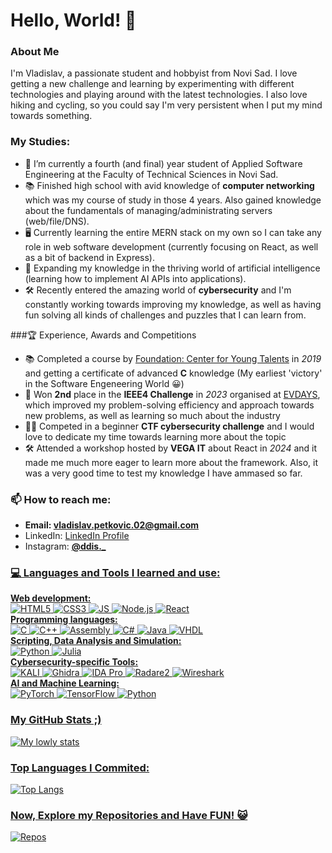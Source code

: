 # Hello, World! 👋
### About Me
I'm Vladislav, a passionate student and hobbyist from Novi Sad. I love getting a new challenge and learning by experimenting with different technologies and playing around with the latest technologies. I also love hiking and cycling, so you could say I'm very persistent when I put my mind towards something.

### My Studies:
- 🔭 I’m currently a fourth (and final) year student of Applied Software Engineering at the Faculty of Technical Sciences in Novi Sad.
- 📚 Finished high school with avid knowledge of **computer networking** which was my course of study in those 4 years. Also gained knowledge about the fundamentals of managing/administrating servers (web/file/DNS).
- 🖥️ Currently learning the entire MERN stack on my own so I can take any role in web software development (currently focusing on React, as well as a bit of backend in Express).
- 🌱 Expanding my knowledge in the thriving world of artificial intelligence (learning how to implement AI APIs into applications).
- 🛠️ Recently entered the amazing world of **cybersecurity** and I'm constantly working towards improving my knowledge, as well as having fun solving all kinds of challenges and puzzles that I can learn from.

###🏆 Experience, Awards and Competitions

- 📚 Completed a course by <a href=https://cmt.edu.rs/>Foundation: Center for Young Talents</a> in *2019* and getting a certificate of advanced **C** knowledge (My earliest 'victory' in the Software Engeneering World 😀)
- 🥈 Won **2nd** place in the **IEEE4 Challenge** in *2023* organised at <a href=https://www.ev-days.rs/>EVDAYS</a>, which improved my problem-solving efficiency and approach towards new problems, as well as learning so much about the industry
- 🧑‍💻 Competed in a beginner **CTF cybersecurity challenge** and I would love to dedicate my time towards learning more about the topic
- 🛠️ Attended a workshop hosted by **VEGA IT** about React in *2024* and it made me much more eager to learn more about the framework. Also, it was a very good time to test my knowledge I have ammased so far.

### 📫 How to reach me:
- **Email: <a href="mailto:vladislav.petkovic.02@gmail.com">vladislav.petkovic.02@gmail.com</a>**
- LinkedIn: <a href="https://www.linkedin.com/in/vladislav-petkovi%C4%87-52595a334">LinkedIn Profile</a>
- Instagram: <a href="https://www.instagram.com/ddis._/">**@ddis._**


### 💻 Languages and Tools I learned and use:

**Web development:**<br>
![HTML5](https://img.shields.io/badge/HTML5-E34F26?style=for-the-badge&logo=html5&logoColor=white)
![CSS3](https://img.shields.io/badge/CSS3-1572B6?style=for-the-badge&logo=css3&logoColor=white)
![JS](https://img.shields.io/badge/JavaScript-F7DF1E?style=for-the-badge&logo=javascript&logoColor=black)
![Node.js](https://img.shields.io/badge/Node.js-5FA04E?style=for-the-badge&logo=node.js&logoColor=white)
![React](https://img.shields.io/badge/React-61DAFB?style=for-the-badge&logo=react&logoColor=black)
<br>
**Programming languages:**<br>
![C](https://img.shields.io/badge/C-00599C?style=for-the-badge&logo=c&logoColor=white) 
![C++](https://img.shields.io/badge/C%2B%2B-00599C?style=for-the-badge&logo=c%2B%2B&logoColor=white) 
![Assembly](https://img.shields.io/badge/Assembly-ffffff?style=for-the-badge&logo=pastebin&logoColor=black)
![C#](https://img.shields.io/badge/C%23-239120?style=for-the-badge&logo=c-sharp&logoColor=white)
![Java](https://img.shields.io/badge/Java-ED8B00?style=for-the-badge&logo=openjdk&logoColor=white)
![VHDL](https://img.shields.io/badge/VHDL-408294?style=for-the-badge&logo=pandas&logoColor=white)
<br>
**Scripting, Data Analysis and Simulation:** <br>
![Python](https://img.shields.io/badge/Python-14354C?style=for-the-badge&logo=python&logoColor=white)
![Julia](https://img.shields.io/badge/Julia-9558B2?style=for-the-badge&logo=julia&logoColor=white)
<br>
**Cybersecurity-specific Tools:** <br>
![KALI](https://img.shields.io/badge/Kali_Linux-557C94?style=for-the-badge&logo=kali-linux&logoColor=white)
![Ghidra](https://img.shields.io/badge/Ghidra-ED1C24?style=for-the-badge&logo=dungeonsanddragons&logoColor=white)
![IDA Pro](https://img.shields.io/badge/IDA_Pro-EF2D5E?style=for-the-badge&logo=compilerexplorer&logoColor=white)
![Radare2](https://img.shields.io/badge/Radare2-4D4D4D?style=for-the-badge&logo=windowsterminal&logoColor=white)
![Wireshark](https://img.shields.io/badge/Wireshark-1679A7?style=for-the-badge&logo=wireshark&logoColor=white)
<br>
**AI and Machine Learning:** <br>
![PyTorch](https://img.shields.io/badge/PyTorch-EE4C2C?style=for-the-badge&logo=pytorch&logoColor=white)
![TensorFlow](https://img.shields.io/badge/TensorFlow-FF6F00?style=for-the-badge&logo=tensorflow&logoColor=white)
![Python](https://img.shields.io/badge/Python-14354C?style=for-the-badge&logo=python&logoColor=white)

### My GitHub Stats ;)
![My lowly stats](https://github-readme-stats.vercel.app/api?username=SaladVlad&show_icons=true&theme=radical)

### Top Languages I Commited:
![Top Langs](https://github-readme-stats.vercel.app/api/top-langs/?username=SaladVlad&layout=compact)

### Now, Explore my Repositories and Have FUN! 😺
<a href="https://github.com/SaladVlad?tab=repositories">![Repos](https://img.shields.io/badge/Explore!-B1003E?style=for-the-badge)</a>
